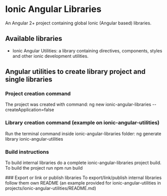 # Ionic Angular Libraries

An Angular 2+ project containing global Ionic (Angular based) libraries.

## Available libraries

- Ionic Angular Utilities: a library containing directives, components, styles and other ionic development utilities.

## Angular utilities to create library project and single libraries

### Project creation command
The project was created with command:
    ng new ionic-angular-libraries --createApplication=false

### Library creation command (example on ionic-angular-utilities)
Run the terminal command inside ionic-angular-libraries folder:
    ng generate library ionic-angular-utilities

### Build instructions
To build internal libraries do a complete ionic-angular-libraries project build.
To build the project run
    npm run build

### Export or link or publish libraries
To export/link/publish internal libraries follow them own README (an example provided for
ionic-angular-utilities in projects/ionic-angular-utilities/README.md)

